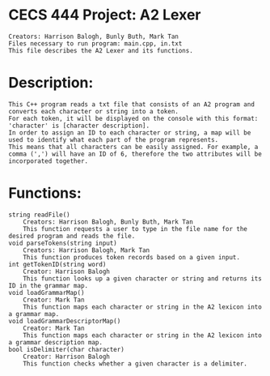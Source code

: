 # CECS 444 Project: A2 Lexer
    Creators: Harrison Balogh, Bunly Buth, Mark Tan
    Files necessary to run program: main.cpp, in.txt
    This file describes the A2 Lexer and its functions.

# Description:
    This C++ program reads a txt file that consists of an A2 program and converts each character or string into a token.
    For each token, it will be displayed on the console with this format: 'character' is [character description].
    In order to assign an ID to each character or string, a map will be used to identify what each part of the program represents.
    This means that all characters can be easily assigned. For example, a comma (',') will have an ID of 6, therefore the two attributes will be incorporated together.

# Functions:
    string readFile()
        Creators: Harrison Balogh, Bunly Buth, Mark Tan
        This function requests a user to type in the file name for the desired program and reads the file.
    void parseTokens(string input)
        Creators: Harrison Balogh, Mark Tan
        This function produces token records based on a given input.
    int getTokenID(string word)
        Creator: Harrison Balogh
        This function looks up a given character or string and returns its ID in the grammar map.
    void loadGrammarMap()
        Creator: Mark Tan
        This function maps each character or string in the A2 lexicon into a grammar map.
    void loadGrammarDescriptorMap()
        Creator: Mark Tan
        This function maps each character or string in the A2 lexicon into a grammar description map.
    bool isDelimiter(char character)
        Creator: Harrison Balogh
        This function checks whether a given character is a delimiter.
